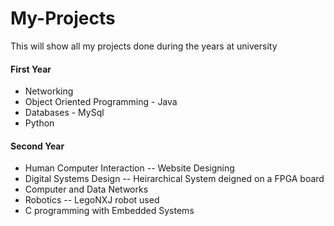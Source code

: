 # My-Projects
This will show all my projects done during the years at university


#### First Year

* Networking
* Object Oriented Programming - Java
* Databases - MySql
* Python

#### Second Year
* Human Computer Interaction -- Website Designing
* Digital Systems Design -- Heirarchical System deigned on a FPGA board
* Computer and Data Networks 
* Robotics -- LegoNXJ robot used
* C programming with Embedded Systems 
